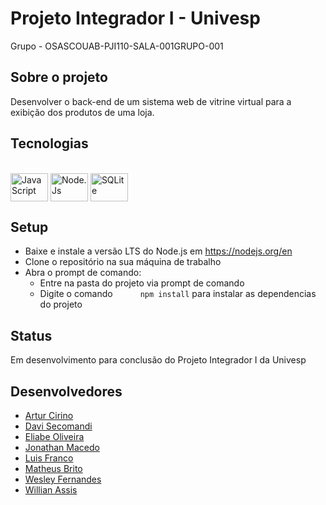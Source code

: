 # Projeto Integrador I - Univesp

Grupo - OSASCOUAB-PJI110-SALA-001GRUPO-001

## Sobre o projeto
Desenvolver o back-end de um sistema web de vitrine virtual para a exibição dos produtos de uma loja. 

## Tecnologias
 
<div style="display: inline_block"><br>
  <img align="center" title="JavaScript" alt="JavaScript" height="45" width="60" src="https://cdn.jsdelivr.net/gh/devicons/devicon/icons/javascript/javascript-original.svg">
  <img align="center" title="Node.Js" alt="Node.Js" height="45" width="60" src="https://cdn.jsdelivr.net/gh/devicons/devicon/icons/nodejs/nodejs-original.svg">
  <img align="center" title="SQLite" alt="SQLite" height="45" width="60" src="https://cdn.jsdelivr.net/gh/devicons/devicon/icons/sqlite/sqlite-original.svg">
</div>


## Setup
- Baixe e instale a versão LTS do Node.js em https://nodejs.org/en
- Clone o repositório na sua máquina de trabalho
- Abra o prompt de comando:
  -  Entre na pasta do projeto via prompt de comando 
  -  Digite o comando <code style="margin-left:40px">npm install</code> para instalar as dependencias do projeto
  
## Status
Em desenvolvimento para conclusão do Projeto Integrador I da Univesp

## Desenvolvedores
- <a href="https://github.com/arturcirino"> Artur Cirino </a>
- <a href=""> Davi Secomandi </a>
- <a href="https://github.com/eliabev"> Eliabe Oliveira </a>
- <a href="https://github.com/jmacedo91"> Jonathan Macedo </a>
- <a href=""> Luis Franco </a>
- <a href=""> Matheus Brito </a>
- <a href="https://github.com/wsfer"> Wesley Fernandes </a>
- <a href="https://github.com/WillAssis"> Willian Assis </a>
